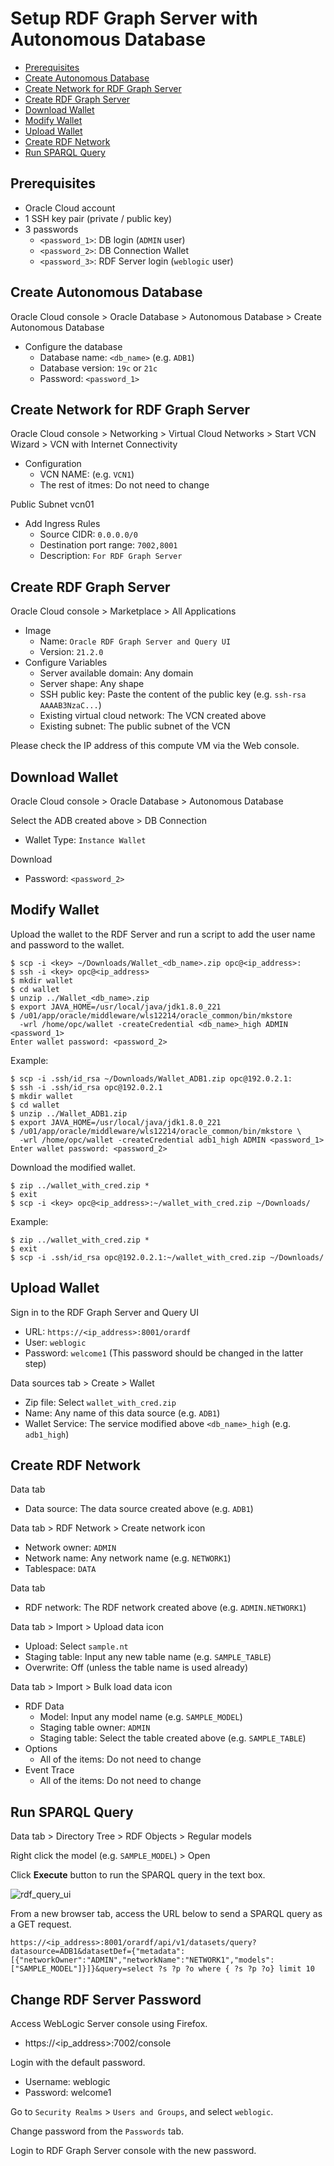 # Setup RDF Graph Server with Autonomous Database

- [Prerequisites](#Prerequisites)
- [Create Autonomous Database](#Create-Autonomous-Database)
- [Create Network for RDF Graph Server](#Create-Network-for-RDF-Graph-Server)
- [Create RDF Graph Server](#Create-RDF-Graph-Server)
- [Download Wallet](#Download-Wallet)
- [Modify Wallet](#Modify-Wallet)
- [Upload Wallet](#Upload-Wallet)
- [Create RDF Network](#Create-RDF-Network)
- [Run SPARQL Query](#Run-SPARQL-Query)

## Prerequisites

- Oracle Cloud account
- 1 SSH key pair (private / public key)
- 3 passwords
  - `<password_1>`: DB login (`ADMIN` user)
  - `<password_2>`: DB Connection Wallet
  - `<password_3>`: RDF Server login (`weblogic` user)

## Create Autonomous Database

Oracle Cloud console > Oracle Database > Autonomous Database > Create Autonomous Database

- Configure the database
  - Database name: `<db_name>` (e.g. `ADB1`)
  - Database version: `19c` or `21c` 
  - Password: `<password_1>`

## Create Network for RDF Graph Server

Oracle Cloud console > Networking > Virtual Cloud Networks > Start VCN Wizard > VCN with Internet Connectivity

- Configuration
  - VCN NAME: (e.g. `VCN1`)
  - The rest of itmes: Do not need to change

Public Subnet vcn01

- Add Ingress Rules
  - Source CIDR: `0.0.0.0/0`
  - Destination port range: `7002,8001`
  - Description: `For RDF Graph Server`

## Create RDF Graph Server

Oracle Cloud console > Marketplace > All Applications

- Image
  - Name: `Oracle RDF Graph Server and Query UI`
  - Version: `21.2.0`
- Configure Variables
  - Server available domain: Any domain
  - Server shape: Any shape
  - SSH public key: Paste the content of the public key (e.g. `ssh-rsa AAAAB3NzaC...`)
  - Existing virtual cloud network: The VCN created above
  - Existing subnet: The public subnet of the VCN

Please check the IP address of this compute VM via the Web console.

## Download Wallet

Oracle Cloud console > Oracle Database > Autonomous Database

Select the ADB created above > DB Connection

- Wallet Type: `Instance Wallet`

Download

- Password: `<password_2>`

## Modify Wallet

Upload the wallet to the RDF Server and run a script to add the user name and password to the wallet.
```
$ scp -i <key> ~/Downloads/Wallet_<db_name>.zip opc@<ip_address>:
$ ssh -i <key> opc@<ip_address>
$ mkdir wallet
$ cd wallet
$ unzip ../Wallet_<db_name>.zip
$ export JAVA_HOME=/usr/local/java/jdk1.8.0_221
$ /u01/app/oracle/middleware/wls12214/oracle_common/bin/mkstore
  -wrl /home/opc/wallet -createCredential <db_name>_high ADMIN <password_1>
Enter wallet password: <password_2>
```

Example:
```
$ scp -i .ssh/id_rsa ~/Downloads/Wallet_ADB1.zip opc@192.0.2.1:
$ ssh -i .ssh/id_rsa opc@192.0.2.1
$ mkdir wallet
$ cd wallet
$ unzip ../Wallet_ADB1.zip
$ export JAVA_HOME=/usr/local/java/jdk1.8.0_221
$ /u01/app/oracle/middleware/wls12214/oracle_common/bin/mkstore \
  -wrl /home/opc/wallet -createCredential adb1_high ADMIN <password_1>
Enter wallet password: <password_2>
```

Download the modified wallet.
```
$ zip ../wallet_with_cred.zip *
$ exit
$ scp -i <key> opc@<ip_address>:~/wallet_with_cred.zip ~/Downloads/
```

Example:
```
$ zip ../wallet_with_cred.zip *
$ exit
$ scp -i .ssh/id_rsa opc@192.0.2.1:~/wallet_with_cred.zip ~/Downloads/
```

## Upload Wallet

Sign in to the RDF Graph Server and Query UI

- URL: `https://<ip_address>:8001/orardf`
- User: `weblogic`
- Password: `welcome1` (This password should be changed in the latter step)

Data sources tab > Create > Wallet

- Zip file: Select `wallet_with_cred.zip`
- Name: Any name of this data source (e.g. `ADB1`)
- Wallet Service: The service modified above `<db_name>_high` (e.g. `adb1_high`)

## Create RDF Network

Data tab

- Data source: The data source created above (e.g. `ADB1`)

Data tab > RDF Network > Create network icon

- Network owner: `ADMIN`
- Network name: Any network name (e.g. `NETWORK1`)
- Tablespace: `DATA`

Data tab

- RDF network: The RDF network created above (e.g. `ADMIN.NETWORK1`)

Data tab > Import > Upload data icon

- Upload: Select `sample.nt`
- Staging table: Input any new table name (e.g. `SAMPLE_TABLE`)
- Overwrite: Off (unless the table name is used already)

Data tab > Import > Bulk load data icon

- RDF Data
  - Model: Input any model name (e.g. `SAMPLE_MODEL`)
  - Staging table owner: `ADMIN`
  - Staging table: Select the table created above (e.g. `SAMPLE_TABLE`)
- Options
  - All of the items: Do not need to change
- Event Trace
  - All of the items: Do not need to change

## Run SPARQL Query

Data tab > Directory Tree > RDF Objects > Regular models

Right click the model (e.g. `SAMPLE_MODEL`) > Open

Click **Execute** button to run the SPARQL query in the text box.

![rdf_query_ui](https://user-images.githubusercontent.com/4862919/122530814-d8a08f80-d059-11eb-9728-2d8bbbbd763b.jpg)

From a new browser tab, access the URL below to send a SPARQL query as a GET request.

```
https://<ip_address>:8001/orardf/api/v1/datasets/query?datasource=ADB1&datasetDef={"metadata":[{"networkOwner":"ADMIN","networkName":"NETWORK1","models":["SAMPLE_MODEL"]}]}&query=select ?s ?p ?o where { ?s ?p ?o} limit 10
```

## Change RDF Server Password

Access WebLogic Server console using Firefox.

- https://<ip_address>:7002/console

Login with the default password.

- Username: weblogic
- Password: welcome1

Go to `Security Realms` > `Users and Groups`, and select `weblogic`.

Change password from the `Passwords` tab.

Login to RDF Graph Server console with the new password.
